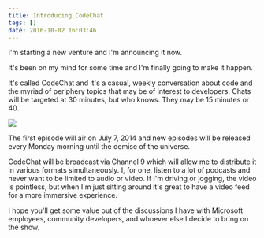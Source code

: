 ```yaml
---
title: Introducing CodeChat
tags: []
date: 2016-10-02 16:03:46
---
```


I&#39;m starting a new venture and I&#39;m announcing it now.

It&#39;s been on my mind for some time and I&#39;m finally going to make it happen.

It&#39;s called CodeChat and it&#39;s a casual, weekly conversation about code and the myriad of periphery topics that may be of interest to developers. Chats will be targeted at 30 minutes, but who knows. They may be 15 minutes or 40.

![](http://codefoster.blob.core.windows.net/site/image/b1385ab8ee5049889b5e9954eb735afa/introcodechat_01_1.jpg)

The first episode will air on July 7, 2014 and new episodes will be released every Monday morning until the demise of the universe.

CodeChat will be broadcast via Channel 9 which will allow me to distribute it in various formats simultaneously. I, for one, listen to a lot of podcasts and never want to be limited to audio or video. If I&#39;m driving or jogging, the video is pointless, but when I&#39;m just sitting around it&#39;s great to have a video feed for a more immersive experience.

I hope you&#39;ll get some value out of the discussions I have with Microsoft employees, community developers, and whoever else I decide to bring on the show.